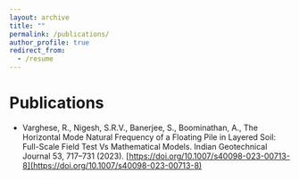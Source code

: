 ```yaml
---
layout: archive
title: ""
permalink: /publications/
author_profile: true
redirect_from:
  - /resume
---
```


Publications
======
* Varghese, R., Nigesh, S.R.V., Banerjee, S., Boominathan, A., The Horizontal Mode Natural Frequency of a Floating Pile in Layered Soil: Full-Scale Field Test Vs Mathematical Models. Indian Geotechnical Journal 53, 717–731 (2023). [https://doi.org/10.1007/s40098-023-00713-8](https://doi.org/10.1007/s40098-023-00713-8)

